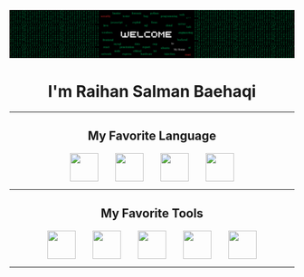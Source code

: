 

![Welcome](img/SampulLinkedin.png)
<h1 align="center"> I'm Raihan Salman Baehaqi </h1>

<hr>

<h2 align="center"> My Favorite Language </h2>

<div style="display: flex; justify-content: center; gap: 30px;">
  <img src="https://raw.githubusercontent.com/marwin1991/profile-technology-icons/refs/heads/main/icons/python.png"
       style="width: 50px; height: 50px;">
    <img src="https://raw.githubusercontent.com/marwin1991/profile-technology-icons/refs/heads/main/icons/javascript.png"
       style="width: 50px; height: 50px;">
    <img src="https://raw.githubusercontent.com/marwin1991/profile-technology-icons/refs/heads/main/icons/c.png"
       style="width: 50px; height: 50px;">
    <img src="https://raw.githubusercontent.com/marwin1991/profile-technology-icons/refs/heads/main/icons/php.png"
       style="width: 50px; height: 50px;">
</div>

<hr>

<h2 align="center"> My Favorite Tools </h2>

<div style="display: flex; justify-content: center; gap: 30px;">
  <img src="https://raw.githubusercontent.com/marwin1991/profile-technology-icons/refs/heads/main/icons/windows.png"
       style="width: 50px; height: 50px;">
  <img src="https://raw.githubusercontent.com/marwin1991/profile-technology-icons/refs/heads/main/icons/linux.png"
       style="width: 50px; height: 50px;">
    <img src="https://raw.githubusercontent.com/marwin1991/profile-technology-icons/refs/heads/main/icons/kali_linux.png"
       style="width: 50px; height: 50px;">
    <img src="https://raw.githubusercontent.com/marwin1991/profile-technology-icons/refs/heads/main/icons/docker.png"
       style="width: 50px; height: 50px;">
    <img src="https://raw.githubusercontent.com/marwin1991/profile-technology-icons/refs/heads/main/icons/mysql.png"
       style="width: 50px; height: 50px;">
</div>

<hr>
